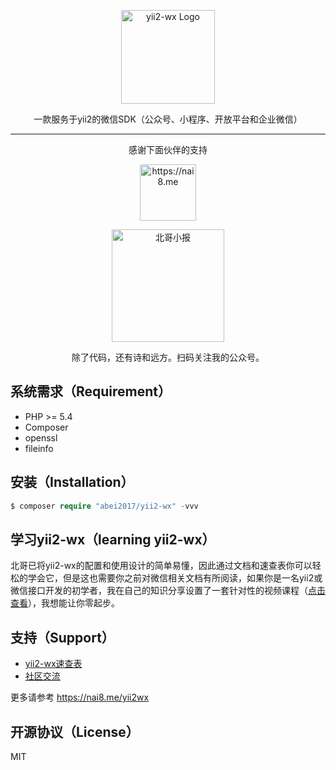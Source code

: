 <p align="center">
    <a href="https://nai8.me/yii2wx">
        <img src="https://nai8.me/images/yii2-wx-logo.png" height="150" alt="yii2-wx Logo"/>
    </a>
</p>
<p align="center">
    一款服务于yii2的微信SDK（公众号、小程序、开放平台和企业微信）
</p>

<hr/>

<p align="center">
    感谢下面伙伴的支持
</p>
<p align="center">
    <a href="https://nai8.me">
        <img src="https://nai8.me/images/logo.png" height="90" alt="https://nai8.me"/>
    </a>
</p>
<p align="center">
    <img src="https://nai8.me/images/qrcodes/xiaobao-qrcode.jpg" height="180" alt="北哥小报"/>
</p>
<p align="center">
    除了代码，还有诗和远方。扫码关注我的公众号。
</p>

## 系统需求（Requirement）
- PHP >= 5.4
- Composer
- openssl
- fileinfo

## 安装（Installation）
```php
$ composer require "abei2017/yii2-wx" -vvv
```


## 学习yii2-wx（learning yii2-wx）
北哥已将yii2-wx的配置和使用设计的简单易懂，因此通过文档和速查表你可以轻松的学会它，但是这也需要你之前对微信相关文档有所阅读，如果你是一名yii2或微信接口开发的初学者，我在自己的知识分享设置了一套针对性的视频课程（<a href="http://nai8.me/book/view.html?id=24" target="_blank">点击查看</a>），我想能让你零起步。

## 支持（Support）
- [yii2-wx速查表](http://nai8.me/tool/sc.html?id=2)
- [社区交流](http://nai8.me/forum/index.html?tags=108)

更多请参考 https://nai8.me/yii2wx

## 开源协议（License）
MIT